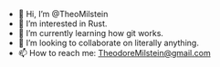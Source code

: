 - 👋 Hi, I’m @TheoMilstein
- 👀 I’m interested in Rust.
- 🌱 I’m currently learning how git works.
- 💞️ I’m looking to collaborate on literally anything.
- 📫 How to reach me: TheodoreMilstein@gmail.com
